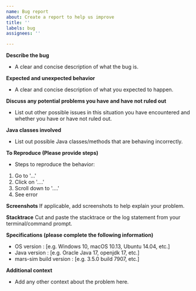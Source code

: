 ```yaml
---
name: Bug report
about: Create a report to help us improve
title: ''
labels: bug
assignees: ''

---
```


**Describe the bug**
- A clear and concise description of what the bug is.

**Expected and unexpected behavior**
- A clear and concise description of what you expected to happen.

**Discuss any potential problems you have and have not ruled out**
- List out other possible issues in this situation you have encountered and whether you have or have not ruled out.

**Java classes involved**
- List out possible Java classes/methods that are behaving incorrectly.

**To Reproduce (Please provide steps)**
- Steps to reproduce the behavior:
1. Go to '...'
2. Click on '....'
3. Scroll down to '....'
4. See error

**Screenshots**
If applicable, add screenshots to help explain your problem.

**Stacktrace**
Cut and paste the stacktrace or the log statement from your terminal/command prompt.

**Specifications  (please complete the following information)**
 - OS version : [e.g. Windows 10, macOS 10.13, Ubuntu 14.04, etc.]
 - Java version : [e.g. Oracle Java 17, openjdk 17, etc.]
 - mars-sim build version : [e.g. 3.5.0 build 7907, etc.]

**Additional context**
- Add any other context about the problem here.

